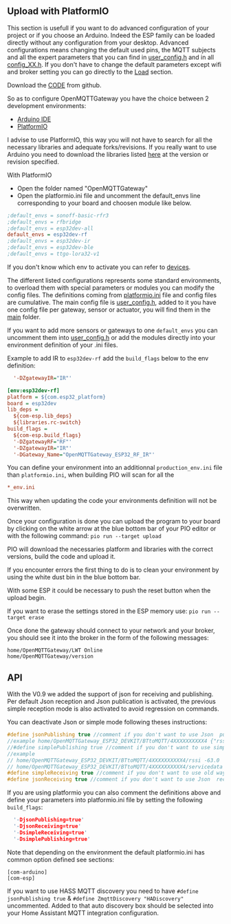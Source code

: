 ## Upload with PlatformIO
This section is usefull if you want to do advanced configuration of your project or if you choose an Arduino. Indeed the ESP family can be loaded directly without any configuration from your desktop. 
Advanced configurations means changing the default used pins, the MQTT subjects and all the expert parameters that you can find in [user_config.h](https://github.com/1technophile/OpenMQTTGateway/blob/development/main/User_config.h) and in all [config_XX.h](https://github.com/1technophile/OpenMQTTGateway/tree/development/main).
If you don't have to change the default parameters except wifi and broker setting you can go directly to the [Load](load) section.

Download the [CODE](https://github.com/1technophile/OpenMQTTGateway/releases) from github.

So as to configure OpenMQTTGateway you have the choice between 2 development environments:
* [Arduino IDE](https://www.arduino.cc/en/Main/Software)
* [PlatformIO](https://platformio.org/)

I advise to use PlatformIO, this way you will not have to search for all the necessary libraries and adequate forks/revisions. If you really want to use Arduino you need to download the libraries listed [here](https://github.com/1technophile/OpenMQTTGateway/blob/d2dd6138558909b71cc44f69665340247bd5f356/platformio.ini#L55) at the version or revision specified.

With PlatformIO 
* Open the folder named "OpenMQTTGateway"
* Open the platformio.ini file and uncomment the default_envs line corresponding to your board and choosen module like below.

``` ini
;default_envs = sonoff-basic-rfr3
;default_envs = rfbridge
;default_envs = esp32dev-all
default_envs = esp32dev-rf
;default_envs = esp32dev-ir
;default_envs = esp32dev-ble
;default_envs = ttgo-lora32-v1
```

If you don't know which env to activate you can refer to [devices](prerequisites/devices).

The different listed configurations represents some standard environments, to overload them with special parameters or modules you can modify the config files. The definitions coming from [platformio.ini](https://github.com/1technophile/OpenMQTTGateway/blob/development/platformio.ini) file and config files are cumulative.
The main config file is [user_config.h](https://github.com/1technophile/OpenMQTTGateway/blob/development/main/User_config.h), added to it you have one config file per gateway, sensor or actuator, you will find them in the [main](https://github.com/1technophile/OpenMQTTGateway/tree/development/main) folder.

If you want to add more sensors or gateways to one `default_envs` you can uncomment them into [user_config.h](https://github.com/1technophile/OpenMQTTGateway/blob/d2dd6138558909b71cc44f69665340247bd5f356/main/User_config.h#L84) or add the modules directly into your environment definition of your .ini files.

Example to add IR to `esp32dev-rf` add the `build_flags` below to the env definition:
``` ini
  '-DZgatewayIR="IR"'
```

``` ini
[env:esp32dev-rf]
platform = ${com.esp32_platform}
board = esp32dev
lib_deps =
  ${com-esp.lib_deps}
  ${libraries.rc-switch}
build_flags = 
  ${com-esp.build_flags}
  '-DZgatewayRF="RF"'
  '-DZgatewayIR="IR"'
  '-DGateway_Name="OpenMQTTGateway_ESP32_RF_IR"'
```

You can define your environment into an additionnal `production_env.ini` file than `platformio.ini`, when building PIO will scan for all the 
``` ini
*_env.ini
```
This way when updating the code your environments definition will not be overwritten.

Once your configuration is done you can upload the program to your board by clicking on the white arrow at the blue bottom bar of your PIO editor or with the following command:
`pio run --target upload`

PIO will download the necessaries platform and libraries with the correct versions, build the code and upload it.

If you encounter errors the first thing to do is to clean your environment by using the white dust bin in the blue bottom bar.

With some ESP it could be necessary to push the reset button when the upload begin.

If you want to erase the settings stored in the ESP memory use:
`pio run --target erase`

Once done the gateway should connect to your network and your broker, you should see it into the broker in the form of the following messages:
```
home/OpenMQTTGateway/LWT Online 
home/OpenMQTTGateway/version
```

## API
With the V0.9 we added the support of json for receiving and publishing.
Per default Json reception and Json publication is activated, the previous simple reception mode is also activated to avoid regression on commands.

You can deactivate Json or simple mode following theses instructions:
```C++
#define jsonPublishing true //comment if you don't want to use Json  publishing  (one topic for all the parameters)
//example home/OpenMQTTGateway_ESP32_DEVKIT/BTtoMQTT/4XXXXXXXXXX4 {"rssi":-63,"servicedata":"fe0000000000000000000000000000000000000000"}
//#define simplePublishing true //comment if you don't want to use simple publishing (one topic for one parameter)
//example 
// home/OpenMQTTGateway_ESP32_DEVKIT/BTtoMQTT/4XXXXXXXXXX4/rssi -63.0
// home/OpenMQTTGateway_ESP32_DEVKIT/BTtoMQTT/4XXXXXXXXXX4/servicedata fe0000000000000000000000000000000000000000
#define simpleReceiving true //comment if you don't want to use old way reception analysis
#define jsonReceiving true //comment if you don't want to use Json  reception analysis
```

If you are using platformio you can also comment the definitions above and define your parameters into platformio.ini file by setting the following `build_flags`:
```C++
  '-DjsonPublishing=true'
  '-DjsonReceiving=true'
  '-DsimpleReceiving=true'
  '-DsimplePublishing=true'
```

Note that depending on the environment the default platformio.ini has common option defined see sections:
```
[com-arduino]
[com-esp]
```

If you want to use HASS MQTT discovery you need to have 
`#define jsonPublishing true`
&
`#define ZmqttDiscovery "HADiscovery"`
uncommented.
Added to that auto discovery box should be selected into your Home Assistant MQTT integration configuration.
